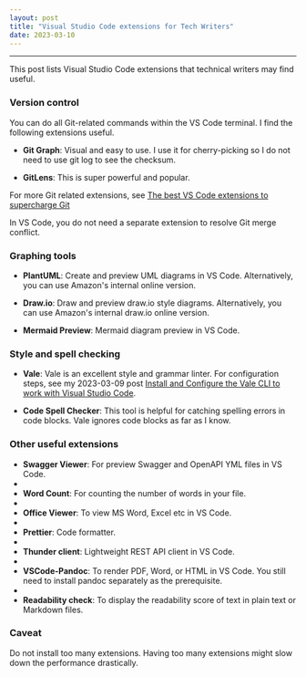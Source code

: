 ```yaml
---
layout: post
title: "Visual Studio Code extensions for Tech Writers"
date: 2023-03-10
---
```


---

This post lists Visual Studio Code extensions that technical writers may find useful. 

### Version control

You can do all Git-related commands within the VS Code terminal. I find the following extensions useful.

* **Git Graph**: Visual and easy to use. I use it for cherry-picking so I do not need to use git log to see the checksum.

* **GitLens**: This is super powerful and popular.

For more Git related extensions, see [The best VS Code extensions to supercharge Git](https://dev.to/jamieswift90/the-best-vs-code-extensions-to-supercharge-git-yes-there-s-more-than-gitlens-4588)

In VS Code, you do not need a separate extension to resolve Git merge conflict.

### Graphing tools

* **PlantUML**: Create and preview UML diagrams in VS Code. Alternatively, you can use Amazon's internal online version.

* **Draw.io**: Draw and preview draw.io style diagrams. Alternatively, you can use Amazon's internal draw.io online version.
* **Mermaid Preview**: Mermaid diagram preview in VS Code.
  
### Style and spell checking

* **Vale**: Vale is an excellent style and grammar linter. For configuration steps, see my 2023-03-09 post [Install and Configure the Vale CLI to work with Visual Studio Code](https://taolicd.github.io/2023/03/09/configure-vale-for-VSCode.html).
  
* **Code Spell Checker**: This tool is helpful for catching spelling errors in code blocks. Vale ignores code blocks as far as I know.

### Other useful extensions

* **Swagger Viewer**: For preview Swagger and OpenAPI YML files in VS Code.
* 
* **Word Count**: For counting the number of words in your file.
* 
* **Office Viewer**: To view MS Word, Excel etc in VS Code.
* 
* **Prettier**: Code formatter.
* 
* **Thunder client**: Lightweight REST API client in VS Code.
* 
* **VSCode-Pandoc**: To render PDF, Word, or HTML in VS Code. You still need to install pandoc separately as the prerequisite.
* 
* **Readability check**: To display the readability score of text in plain text or Markdown files.

### Caveat
Do not install too many extensions. Having too many extensions might slow down the performance drastically. 